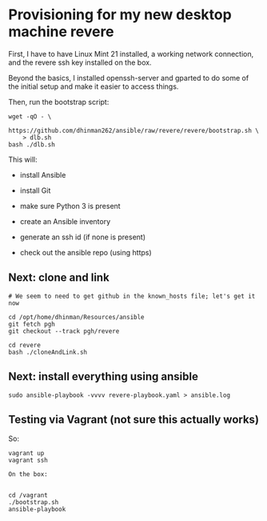 # Provisioning for my new desktop machine revere

First, I have to have Linux Mint 21 installed, a working network connection, and the revere ssh key installed on the box.

Beyond the basics, I installed openssh-server and gparted to do some of the initial setup and make it easier to access things.


Then, run the bootstrap script:

```
wget -qO - \
    https://github.com/dhinman262/ansible/raw/revere/revere/bootstrap.sh \
    > dlb.sh
bash ./dlb.sh
```

This will:

- install Ansible

- install Git

- make sure Python 3 is present

- create an Ansible inventory

- generate an ssh id (if none is present)

- check out the ansible repo (using https)

## Next: clone and link

```
# We seem to need to get github in the known_hosts file; let's get it now

cd /opt/home/dhinman/Resources/ansible
git fetch pgh
git checkout --track pgh/revere

cd revere
bash ./cloneAndLink.sh
```

## Next: install everything using ansible
```
sudo ansible-playbook -vvvv revere-playbook.yaml > ansible.log
```

## Testing via Vagrant (not sure this actually works)

So:

```
vagrant up
vagrant ssh

On the box:


cd /vagrant
./bootstrap.sh
ansible-playbook 
```
